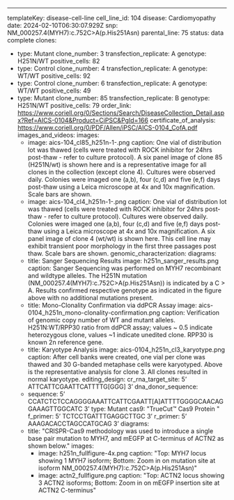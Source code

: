 ---
templateKey: disease-cell-line
cell_line_id: 104
disease: Cardiomyopathy
date: 2024-02-10T06:30:07.929Z
snp: NM_000257.4(MYH7):c.752C>A(p.His251Asn)
parental_line: 75
status: data complete
clones:
  - type: Mutant
    clone_number: 3
    transfection_replicate: A
    genotype: H251N/WT
    positive_cells: 82
  - type: Control
    clone_number: 4
    transfection_replicate: A
    genotype: WT/WT
    positive_cells: 92
  - type: Control
    clone_number: 6
    transfection_replicate: A
    genotype: WT/WT
    positive_cells: 49
  - type: Mutant
    clone_number: 85
    transfection_replicate: B
    genotype: H251N/WT
    positive_cells: 79
order_link: https://www.coriell.org/0/Sections/Search/DiseaseCollection_Detail.aspx?Ref=AICS-0104&Product=CiPSC&PgId=166
certificate_of_analysis: https://www.coriell.org/0/PDF/Allen/iPSC/AICS-0104_CofA.pdf
images_and_videos:
  images:
    - image: aics-104_cl85_h251n-1-.png
      caption: One vial of distribution lot was thawed (cells were treated with ROCK
        inhibitor for 24hrs post-thaw - refer to culture protocol). A six panel
        image of clone 85 (H251N/wt) is shown here and is a representative image
        for all clones in the collection (except clone 4). Cultures were
        observed daily. Colonies were imaged one (a,b), four (c,d) and five
        (e,f) days post-thaw using a Leica microscope at 4x and 10x
        magnification.  Scale bars are shown.
    - image: aics-104_cl4_h251n-1-.png
      caption: One vial of distribution lot was thawed (cells were treated with ROCK
        inhibitor for 24hrs post-thaw - refer to culture protocol). Cultures
        were observed daily. Colonies were imaged one (a,b), four (c,d) and five
        (e,f) days post-thaw using a Leica microscope at 4x and 10x
        magnification.  A six panel image of clone 4 (wt/wt) is shown here. This
        cell line may exhibit transient poor morphology in the first three
        passages post thaw. Scale bars are shown.
genomic_characterization:
  diagrams:
    - title: Sanger Sequencing Results
      image: h251n_sanger_results.png
      caption: Sanger Sequencing was performed on MYH7 recombinant and wildtype
        alleles. The H251N mutation (NM_000257.4(MYH7):c.752C>A(p.His251Asn)) is
        indicated by a C > A. Results confirmed respective genotype as indicated
        in the figure above with no additional mutations present. 
    - title: Mono-Clonality Confirmation via ddPCR Assay
      image: aics-0104_h251n_mono-clonality-confirmation.png
      caption: Verification of genomic copy number of WT and mutant alleles.
        H251N:WT/RPP30 ratio from ddPCR assay; values ~ 0.5 indicate
        heterozygous clone, values ~1 indicate unedited clone. RPP30 is known 2n
        reference gene. 
    - title: Karyotype Analysis
      image: aics-0104_h251n_cl3_karyotype.png
      caption: After cell banks were created, one vial per clone was thawed and 30
        G-banded metaphase cells were karyotyped. Above is the representative
        analysis for clone 3. All clones resulted in normal karyotype.
editing_design:
  cr_rna_target_site: 5’ ATTCATTCGAATTCATTTTG[GGG] 3’
  dna_donor_sequence:
    - sequence: 5’ CCATCTCTCCAGGGGAAATTCATTCGAATT[A]ATTTTGGGGCAACAGGAAAGTTGGCATC 3’
      type: Mutant
  cas9: "TrueCut™ Cas9 Protein "
  f_primer: 5’ TCTCCTGATTTGAGGCTTGC 3’
  r_primer: 5’ AAAGACACCTAGCCATGCAG 3’
  diagrams:
    - title: "CRISPR-Cas9 methodology was used to introduce a single base pair mutation to MYH7, and mEGFP at C-terminus of ACTN2 as shown below."
      images:
        - image: h251n_fullfigure-4x.png
          caption: "Top: MYH7 locus showing 1 MYH7 isoform; Bottom: Zoom in on mutation site at isoform NM_000257.4(MYH7):c.752C>A(p.His251Asn)"
        - image: actn2_fullfigure.png
          caption: "Top: ACTN2 locus showing 3 ACTN2 isoforms; Bottom: Zoom in on mEGFP insertion site at ACTN2 C-terminus"
